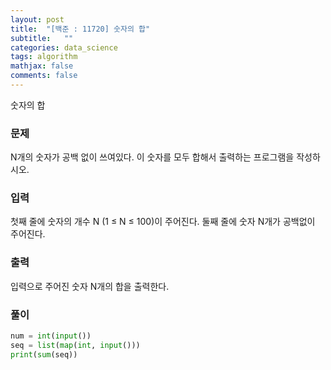 ```yaml
---
layout: post
title:  "[백준 : 11720] 숫자의 합"
subtitle:   ""
categories: data_science
tags: algorithm
mathjax: false
comments: false
---
```


숫자의 합

### 문제

N개의 숫자가 공백 없이 쓰여있다. 이 숫자를 모두 합해서 출력하는 프로그램을 작성하시오.

### 입력

첫째 줄에 숫자의 개수 N (1 ≤ N ≤ 100)이 주어진다. 둘째 줄에 숫자 N개가 공백없이 주어진다.

### 출력

입력으로 주어진 숫자 N개의 합을 출력한다.

### 풀이

```python
num = int(input())
seq = list(map(int, input()))
print(sum(seq))
```